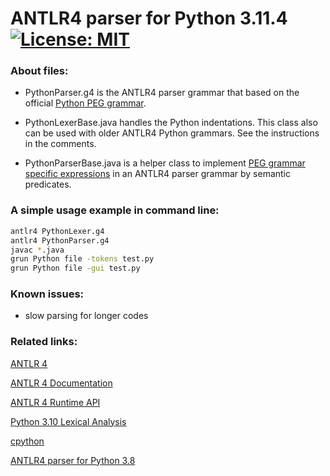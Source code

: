 # ANTLR4 parser for Python 3.11.4 &nbsp; [![License: MIT](https://img.shields.io/badge/License-MIT-yellow.svg)](https://opensource.org/licenses/MIT)

### About files:
 - PythonParser.g4
   is the ANTLR4 parser grammar that based on the official [Python PEG grammar](https://docs.python.org/3.11/reference/grammar.html).

 - PythonLexerBase.java
   handles the Python indentations.
   This class also can be used with older ANTLR4 Python grammars.
   See the instructions in the comments.

 - PythonParserBase.java
   is a helper class to implement [PEG grammar specific expressions](https://www.python.org/dev/peps/pep-0617/#grammar-expressions) in an ANTLR4 parser grammar 
   by semantic predicates.


### A simple usage example in command line:
```bash
antlr4 PythonLexer.g4
antlr4 PythonParser.g4
javac *.java
grun Python file -tokens test.py
grun Python file -gui test.py
```


### Known issues:
  - slow parsing for longer codes



### Related links:
[ANTLR 4](https://www.antlr.org/)

[ANTLR 4 Documentation](https://github.com/antlr/antlr4/tree/master/doc)

[ANTLR 4 Runtime API](https://www.antlr.org/api/Java/)

[Python 3.10 Lexical Analysis](https://docs.python.org/3.10/reference/lexical_analysis.html)

[cpython](https://github.com/python/cpython)

[ANTLR4 parser for Python 3.8](https://github.com/RobEin/ANTLR4-parser-for-Python-3.8)
